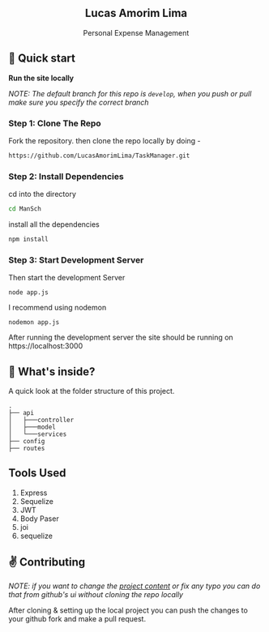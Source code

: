 <p align="center">
    <h2 align="center">Lucas Amorim Lima</h2>
</p> 
<p align="center">Personal Expense Management</p>

## :rocket: Quick start

**Run the site locally**

_NOTE: The default branch for this repo is `develop`, when you push or pull make sure you specify the correct branch_

### Step 1: Clone The Repo

Fork the repository. then clone the repo locally by doing -

```bash
https://github.com/LucasAmorimLima/TaskManager.git
```

### Step 2: Install Dependencies

cd into the directory

```bash
cd ManSch
```

install all the dependencies
```bash
npm install
```

### Step 3: Start Development Server

Then start the development Server
```
node app.js
```

I recommend using nodemon
```
nodemon app.js
```

After running the development server the site should be running on https://localhost:3000


## :open_file_folder: What's inside?

A quick look at the folder structure of this project.

    .
    ├── api
    │   ├───controller
    │   ├───model
    │   └───services
    ├── config
    ├── routes


## Tools Used

1. Express
2. Sequelize
3. JWT
4. Body Paser
5. joi
6. sequelize
## :v: Contributing

*NOTE: if you want to change the [project content](./content) or fix any typo you can do that from github's ui without cloning the repo locally*

After cloning & setting up the local project you can push the changes to your github fork and make a pull request.

